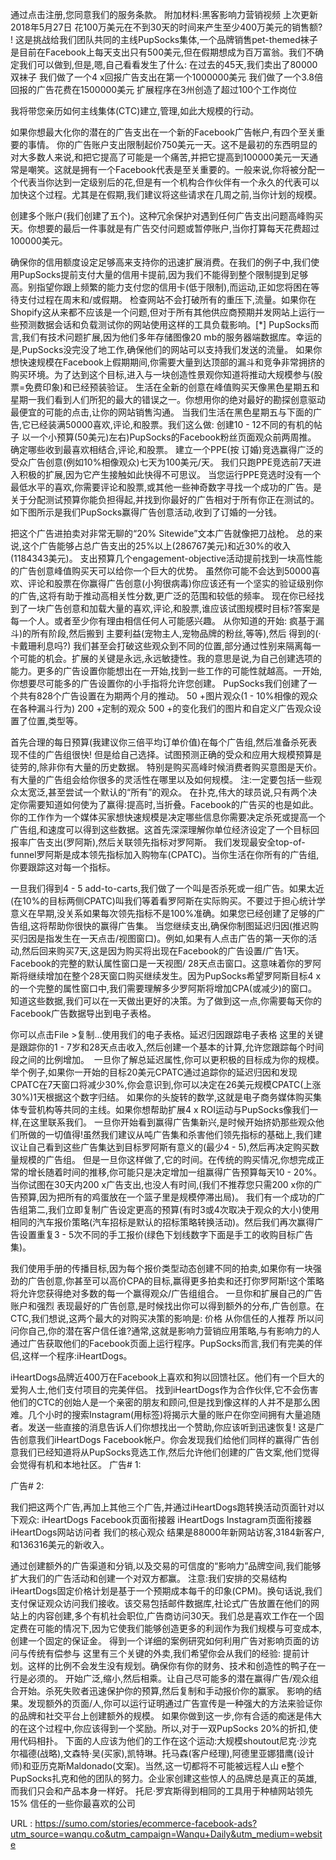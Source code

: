 通过点击注册,您同意我们的服务条款。 
 附加材料:黑客影响力营销视频 
 上次更新2018年5月27日 
 花100万美元在不到30天的时间来产生至少400万美元的销售额? ! 
 这是挑战给我们团队共同的主线PupSocks集体,一个品牌销售pet-themed袜子是目前在Facebook上每天支出只有500美元,但在假期想成为百万富翁。我们不确定我们可以做到,但是,嗯,自己看看发生了什么: 
 在过去的45天,我们卖出了80000双袜子 
 我们做了一个4 x回报广告支出在第一个1000000美元 
 我们做了一个3.8倍回报的广告花费在1500000美元 
 扩展程序在3州创造了超过100个工作岗位 
  
 我将带您亲历如何主线集体(CTC)建立,管理,如此大规模的行动。 
  
 如果你想最大化你的潜在的广告支出在一个新的Facebook广告帐户,有四个至关重要的事情。 
 你的广告账户支出限制起价750美元一天。这不是最初的东西明显的对大多数人来说,和把它提高了可能是一个痛苦,并把它提高到100000美元一天通常是嘲笑。这就是拥有一个Facebook代表是至关重要的。一般来说,你将被分配一个代表当你达到一定级别后的花,但是有一个机构合作伙伴有一个永久的代表可以加快这个过程。尤其是在假期,我们建议将这些请求在几周之前,当你计划的规模。 
  
 创建多个账户(我们创建了五个)。这种冗余保护对遇到任何广告支出问题高峰购买天。你想要的最后一件事就是有广告交付问题或暂停账户,当你打算每天花费超过100000美元。 
  
 确保你的信用额度设定足够高来支持你的迅速扩展消费。在我们的例子中,我们使用PupSocks提前支付大量的信用卡提前,因为我们不能得到整个限制提到足够高。别指望你跟上频繁的能力支付您的信用卡(低于限制),而运动,正如您将困在等待支付过程在周末和/或假期。 
 检查网站不会打破所有的重压下,流量。如果你在Shopify这从来都不应该是一个问题,但对于所有其他供应商预期并发网站上运行一些预测数据会话和负载测试你的网站使用这样的工具负载影响。[*] 
 PupSocks而言,我们有技术问题扩展,因为他们多年存储图像20 mb的服务器端数据库。幸运的是,PupSocks没完没了地工作,确保他们的网站可以支持我们发送的流量。 
 如果你想快速规模在Facebook上假期期间,你需要大量到达顶部的漏斗和竞争非常拥挤的购买环境。为了达到这个目标,进入与一块创造性景观你知道将推动大规模参与(股票=免费印象)和已经预装验证。 
 生活在全新的创意在峰值购买天像黑色星期五和星期一我们看到人们所犯的最大的错误之一。你想用你的绝对最好的勘探创意驱动最便宜的可能的点击,让你的网站销售沟通。 
 当我们生活在黑色星期五与下面的广告,它已经装满50000喜欢,评论,和股票。我们这么做: 
 创建10 - 12不同的有机的帖子 
 以一个小预算(50美元)左右)PupSocks的Facebook粉丝页面观众前两周推。 
 确定哪些收到最喜欢相结合,评论,和股票。 
 建立一个PPE(按 
 订婚)竞选赢得广泛的受众广告创意(例如10%相像观众)七天为100美元/天。 
 我们只跑PPE竞选前7天进入积极的扩展,因为它产生接触如此快得不可思议。 
 当您运行PPE竞选时没有一个最低水平的喜欢,你需要评论和股票,或其他一些神奇数字寻找一个成功的广告。是关于分配测试预算你能负担得起,并找到你最好的广告相对于所有你正在测试的。 
 如下图所示是我们PupSocks赢得广告创意活动,收到了订婚的一分钱。 
  
 把这个广告进拍卖对非常无聊的“20% Sitewide”文本广告就像把刀战枪。 
 总的来说,这个广告能够占总广告支出的25%以上(286767美元)和近30%的收入(1184343美元)。 
 支出预算几个engagement-objective活动提前找到一块高性能的广告创意峰值购买天可以给你一个巨大的优势。 
 虽然你可能不会达到50000喜欢、评论和股票在你赢得广告创意(小狗很病毒)你应该还有一个坚实的验证级别你的广告,这将有助于推动高相关性分数,更广泛的范围和较低的频率。 
 现在你已经找到了一块广告创意和加载大量的喜欢,评论,和股票,谁应该试图规模时目标?答案是每一个人。或者至少你有理由相信任何人可能感兴趣。 
 从你知道的开始: 
 疯基于漏斗)的所有阶段,然后搬到 
 主要利益(宠物主人,宠物品牌的粉丝,等等),然后 
 得到的(·卡戴珊利息吗?) 
 我们甚至会打破这些观众到不同的位置,部分通过性别来隔离每一个可能的机会。扩展的关键是永远,永远敏捷性。我的意思是说,为自己创建选项的能力。更多的广告设置你能想出在一开始,找到一些工作的可能性就越高。一开始,你想要尽可能多的广告设置你的小手指将允许您创建。 
 PupSocks我们创建了一个共有828个广告设置在为期两个月的推动。 
 50 +图片观众(1 - 10%相像的观众在各种漏斗行为) 
 200 +定制的观众 
 500 +的变化我们的图片和自定义广告观众设置了位置,类型等。 
  
 首先合理的每日预算(我建议你三倍平均订单价值)在每个广告组,然后准备杀死表现不佳的广告组很快! 
 但是给自己选择。试图预测正确的受众和应用大规模预算是徒劳的,除非你有大量的历史数据。 
 特别是购买高峰时候消费者购买意图是天价。有大量的广告组会给你很多的灵活性在哪里以及如何规模。 
 注:一定要包括一些观众太宽泛,甚至尝试一个默认的“所有”的观众。 
 在扑克,伟大的球员说,只有两个决定你需要知道如何使为了赢得:提高时,当折叠。Facebook的广告买的也是如此。你的工作作为一个媒体买家想快速规模是决定哪些信息你需要决定杀死或提高一个广告组,和速度可以得到这些数据。这首先深深理解你单位经济设定了一个目标回报率广告支出(罗阿斯),然后关联领先指标对罗阿斯。 
 我们发现最安全top-of-funnel罗阿斯是成本领先指标加入购物车(CPATC)。当你生活在你所有的广告组,你要跟踪这对每一个指标。 
  
 一旦我们得到4 - 5 
 add-to-carts,我们做了一个叫是否杀死或一组广告。如果太近(在10%的目标两侧CPATC)叫我们等着看罗阿斯在实际购买。不要过于担心统计学意义在早期,没关系如果每次领先指标不是100%准确。如果您已经创建了足够的广告组,这将帮助你很快的赢得广告集。 
 当您继续支出,确保你制图延迟归因(推迟购买归因是指发生在一天点击/视图窗口)。例如,如果有人点击广告的第一天你的活动,然后回来购买7天,这是因为购买将出现在Facebook的广告设置/广告1天。 
 Facebook的完整的默认属性窗口是一天视图/ 28天点击窗口。这意味着你的罗阿斯将继续增加在整个28天窗口购买继续发生。因为PupSocks希望罗阿斯目标4 x的一个完整的属性窗口中,我们需要理解多少罗阿斯将增加CPA(或减少)的窗口。 
 知道这些数据,我们可以在一天做出更好的决策。为了做到这一点,你需要每天你的Facebook广告数据导出到电子表格。 
  
 你可以点击File >复制…使用我们的电子表格。延迟归因跟踪电子表格 
 这里的关键是跟踪你的1 - 7岁和28天点击收入,然后创建一个基本的计算,允许您跟踪每个时间段之间的比例增加。  
 一旦你了解总延迟属性,你可以更积极的目标成为你的规模。举个例子,如果你一开始的目标20美元CPATC通过追踪你的延迟归因和发现CPATC在7天窗口将减少30%,你会意识到,你可以决定在26美元规模CPATC(上涨30%)1天根据这个数字归结。 
 如果你的头旋转的数学,这就是电子商务媒体购买集体专营机构等共同的主线。如果你想帮助扩展4 x ROI运动与PupSocks像我们一样,在这里联系我们。 
 一旦你开始看到赢得广告集新兴,是时候开始挤奶那些观众他们所做的一切值得!虽然我们建议从吨广告集和杀害他们领先指标的基础上,我们建议让自己看到这些广告集达到目标罗阿斯有意义的(最少4 - 5),然后再决定购买数量规模的广告组。 
 但是一旦你这样做了,它的时间。在传统的购买情况,你想完成正常的增长随着时间的推移,你可能只是决定增加一组赢得广告预算每天10 - 20%。当你试图在30天内200 x广告支出,也没人有时间,(我们不推荐您只需200 x你的广告预算,因为把所有的鸡蛋放在一个篮子里是规模停滞出局)。 
 我们有一个成功的广告组第二,我们立即复制广告设定更高的预算(有时3或4次取决于观众的大小)使用相同的汽车报价策略(汽车招标是默认的招标策略转换活动)。然后我们再次赢得广告设置重复3 - 5次不同的手工报价(绿色下划线数字下面是手工的收购目标广告集)。 
  
 我们使用手册的传播目标,因为每个报价类型动态创建不同的拍卖,如果你有一块强劲的广告创意,你甚至可以高价CPA的目标,赢得更多拍卖和还打你罗阿斯!这个策略将允许您获得绝对多数的每一个赢得观众/广告组组合。 
 一旦你和扩展自己的广告账户和强烈 
 表现最好的广告创意,是时候找出你可以得到额外的分布,广告创意。在CTC,我们想说,这两个最大的对购买决策的影响是: 
 价格 
 从你信任的人推荐 
 所以问问你自己,你的潜在客户信任谁?通常,这就是影响力营销应用策略,与有影响力的人通过广告获取他们的Facebook页面上运行程序。PupSocks而言,我们有完美的伴侣,这样一个程序:iHeartDogs。 
  
 iHeartDogs品牌近400万在Facebook上喜欢和狗以回馈社区。他们有一个巨大的爱狗人士,他们支付项目的完美伴侣。 
 找到iHeartDogs作为合作伙伴,它不会伤害他们的CTC的创始人是一个亲密的朋友和顾问,但是找到像这样的人并不是那么困难。几个小时的搜索Instagram(用标签)将揭示大量的账户在你空间拥有大量追随者。发送一些直接的消息告诉人们你想找出一个赞助,你应该听到迅速恢复! 
 这是广告创意我们iHeartDogs Facebook帐户。你会发现我们给他们同样的赢得广告创意我们已经知道将从PupSocks竞选工作,然后允许他们创建的广告文案,他们觉得会觉得有机和本地社区。 
 广告# 1: 
  
 广告# 2: 
  
 我们把这两个广告,再加上其他三个广告,并通过iHeartDogs跑转换活动页面针对以下观众: 
 iHeartDogs Facebook页面衔接器 
 iHeartDogs Instagram页面衔接器 
 iHeartDogs网站访问者 
 我们的核心观众 
 结果是88000年新网站访客,3184新客户,和136316美元的新收入。 
  
 通过创建额外的广告渠道和分销,以及交易的可信度的“影响力”品牌空间,我们能够扩大我们的广告活动和创建一个对双方都赢。 
 注意:我们安排的交易结构iHeartDogs固定价格计划是基于一个预期成本每千的印象(CPM)。换句话说,我们支付保证观众访问我们接收。该交易包括邮件数据库,社论式广告放置在他们的网站上的内容创建,多个有机社会职位,广告商访问30天。我们总是喜欢工作在一个固定费在可能的情况下,因为它使我们能够创造更多的利润作为我们规模与可变成本,创建一个固定的保证金。 
 得到一个详细的案例研究如何利用广告对影响页面的访问与传统有偿参与 
 这里有三个关键的外卖,我们希望你会从我们的经验: 
 提前计划。这样的比例不会发生没有规划。确保你有你的财务、技术和创造性的鸭子在一行是必须的。 
 开始广泛,缩小,然后相乘。让自己尽可能多的潜在赢得广告/观众组合开始。杀死失败者迅速保护你的预算,然后复制和手动报价你的赢家。 
 影响的结果。发现额外的页面/人,你可以运行证明通过广告宣传是一种强大的方法来验证你的品牌和社交平台上创建额外的规模。 
 如果你做到这一步,你有合适的痴迷是伟大的在这个过程中,你应该得到一个奖励。所以,对于一双PupSocks 20%的折扣,使用代码相扑。 
 下面的人应该为他们的工作在这个运动:大规模shoutout尼克·沙克尔福德(战略),文森特·吴(买家),凯特琳。托马森(客户经理),阿德里亚娜猎鹰(设计师)和亚历克斯Maldonado(文案)。当然,这一切都将不可能被远程人山 
 e整个PupSocks扎克和他的团队的努力。企业家创建这些惊人的品牌总是真正的英雄,而我们只会和产品本身一样好。 
 托尼·罗宾斯得到相同的工具用于种植网站领先15% 
 信任的一些你最喜欢的公司 
  
   
  URL : https://sumo.com/stories/ecommerce-facebook-ads?utm_source=wanqu.co&utm_campaign=Wanqu+Daily&utm_medium=website